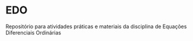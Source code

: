 # EDO

Repositório para atividades práticas e materiais da disciplina de Equações Diferenciais Ordinárias